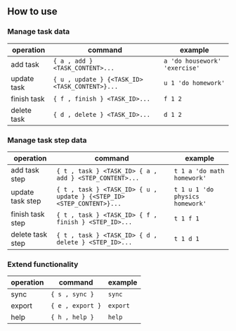 ## How to use

### Manage task data

| operation   | command                                        | example                       |
| ----------- | ---------------------------------------------- | ----------------------------- |
| add task    | `{ a , add } <TASK_CONTENT>...`                | `a 'do housework' 'exercise'` |
| update task | `{ u , update } {<TASK_ID> <TASK_CONTENT>}...` | `u 1 'do homework' `          |
| finish task | `{ f , finish } <TASK_ID>...`                  | `f 1 2`                       |
| delete task | `{ d , delete } <TASK_ID>...`                  | `d 1 2`                       |

### Manage task step data

| operation        | command                                                      | example                         |
| ---------------- | ------------------------------------------------------------ | ------------------------------- |
| add task step    | `{ t , task } <TASK_ID> { a , add } <STEP_CONTENT>...`       | `t 1 a 'do math homework'`      |
| update task step | `{ t , task } <TASK_ID> { u , update } {<STEP_ID> <STEP_CONTENT>}...` | `t 1 u 1 'do physics homework'` |
| finish task step | `{ t , task } <TASK_ID> { f , finish } <STEP_ID>...`         | `t 1 f 1`                       |
| delete task step | `{ t , task } <TASK_ID> { d , delete } <STEP_ID>...`         | `t 1 d 1`                       |

### Extend functionality

| operation | command          | example  |
| --------- | ---------------- | -------- |
| sync      | `{ s , sync }`   | `sync`   |
| export    | `{ e , export }` | `export` |
| help      | `{ h , help }`   | `help`   |
